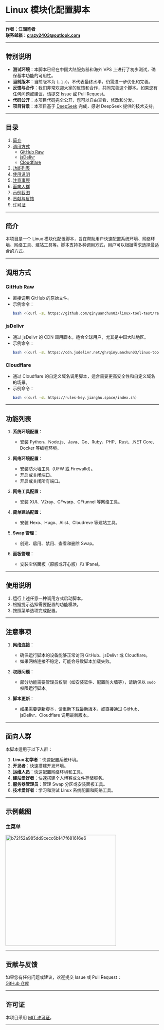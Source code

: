 # Linux 模块化配置脚本

---



**作者：江湖笔者**  
**联系邮箱：crazy2403@outlook.com**

---

## 特别说明
- **测试环境**：本脚本已经在中国大陆服务器和海外 VPS 上进行了初步测试，确保基本功能的可用性。
- **当前版本**：当前版本为 `1.1.0`，不代表最终水平，仍需进一步优化和完善。
- **反馈与合作**：我们非常欢迎大家的反馈和合作，共同完善这个脚本。如果您有任何问题或建议，请提交 Issue 或 Pull Request。
- **代码公开**：本项目代码完全公开，您可以自由查看、修改和分发。
- **项目背景**：本项目基于 [DeepSeek](https://www.deepseek.com) 完成，感谢 DeepSeek 提供的技术支持。

---

## 目录
1. [简介](#简介)
2. [调用方式](#调用方式)
   - [GitHub Raw](#github-raw)
   - [jsDelivr](#jsdelivr)
   - [Cloudflare](#cloudflare)
3. [功能列表](#功能列表)
4. [使用说明](#使用说明)
5. [注意事项](#注意事项)
6. [面向人群](#面向人群)
7. [示例截图](#示例截图)
8. [贡献与反馈](#贡献与反馈)
9. [许可证](#许可证)

---

## 简介
本项目是一个 Linux 模块化配置脚本，旨在帮助用户快速配置系统环境、网络环境、网络工具、建站工具等。脚本支持多种调用方式，用户可以根据需求选择最适合的方式。

---

## 调用方式

### GitHub Raw
- 直接调用 GitHub 的原始文件。
- 示例命令：
  ```bash
  bash <(curl -sL https://github.com/qinyuanchun03/linux-tool-test/raw/main/index.sh)
  ```

### jsDelivr
- 通过 jsDelivr 的 CDN 调用脚本，适合全球用户，尤其是中国大陆地区。
- 示例命令：
  ```bash
  bash <(curl -sL https://cdn.jsdelivr.net/gh/qinyuanchun03/linux-tool-test@main/index.sh)
  ```

### Cloudflare
- 通过 Cloudflare 的自定义域名调用脚本，适合需要更高安全性和自定义域名的场景。
- 示例命令：
  ```bash
  bash <(curl -sL https://rules-key.jianghu.space/index.sh)
  ```

---

## 功能列表
1. **系统环境配置**：
   - 安装 Python、Node.js、Java、Go、Ruby、PHP、Rust、.NET Core、Docker 等编程环境。

2. **网络环境配置**：
   - 安装防火墙工具（UFW 或 Firewalld）。
   - 开启或关闭端口。
   - 开启或关闭所有端口。

3. **网络工具配置**：
   - 安装 XUI、V2ray、CFwarp、CFtunnel 等网络工具。

4. **简单建站配置**：
   - 安装 Hexo、Hugo、Alist、Cloudreve 等建站工具。

5. **Swap 管理**：
   - 创建、启用、禁用、查看和删除 Swap。

6. **面板管理**：
   - 安装宝塔面板（原版或开心版）和 1Panel。

---

## 使用说明
1. 运行上述任意一种调用方式启动脚本。
2. 根据提示选择需要配置的功能模块。
3. 按照菜单选项完成配置。

---

## 注意事项
1. **网络连接**：
   - 确保运行脚本的设备能够正常访问 GitHub、jsDelivr 或 Cloudflare。
   - 如果网络连接不稳定，可能会导致脚本加载失败。

2. **权限问题**：
   - 部分功能需要管理员权限（如安装软件、配置防火墙等），请确保以 `sudo` 权限运行脚本。

3. **脚本更新**：
   - 如果需要更新脚本，请重新下载最新版本，或直接通过 GitHub、jsDelivr、Cloudflare 调用最新版本。

---

## 面向人群
本脚本适用于以下人群：
1. **Linux 初学者**：快速配置系统环境。
2. **开发者**：快速搭建开发环境。
3. **运维人员**：快速配置网络环境和工具。
4. **建站爱好者**：快速搭建个人博客或文件存储服务。
5. **服务器管理员**：管理 Swap 分区或安装面板工具。
6. **技术爱好者**：学习和测试 Linux 系统配置和网络工具。

---

## 示例截图
### 主菜单
<img width="363" alt="b72152a985dd9cecc6b147f681616e6" src="https://github.com/user-attachments/assets/2b0e2ed0-b836-49b8-aedc-2ec51bf842e5" />

---

## 贡献与反馈
如果您有任何问题或建议，欢迎提交 Issue 或 Pull Request：  
[GitHub 仓库](https://github.com/qinyuanchun03/linux-tool-test)

---

## 许可证
本项目采用 [MIT 许可证](https://opensource.org/licenses/MIT)。

---
